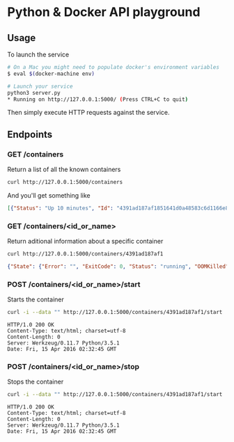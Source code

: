 # Python & Docker API playground

## Usage

To launch the service
```bash
# On a Mac you might need to populate docker's environment variables
$ eval $(docker-machine env)

# Launch your service
python3 server.py
* Running on http://127.0.0.1:5000/ (Press CTRL+C to quit)
```

Then simply execute HTTP requests against the service.

## Endpoints

### GET /containers
Return a list of all the known containers
```bash
curl http://127.0.0.1:5000/containers
```

And you'll get something like
```json
[{"Status": "Up 10 minutes", "Id": "4391ad187af1851641d0a48583c6d1166e8e79279a4bad319883dfa3c3f06a15", "Names": ["/dreamy_knuth"], "Image": "ubuntu"}]
```

### GET /containers/<id_or_name>
Return aditional information about a specific container
```bash
curl http://127.0.0.1:5000/containers/4391ad187af1
```

```json
{"State": {"Error": "", "ExitCode": 0, "Status": "running", "OOMKilled": false, "FinishedAt": "2016-04-15T02:17:40.281574062Z", "StartedAt": "2016-04-15T02:17:50.333913649Z", "Running": true, "Paused": false, "Pid": 5215, "Dead": false, "Restarting": false}, "Id": "4391ad187af1851641d0a48583c6d1166e8e79279a4bad319883dfa3c3f06a15"}
```

### POST /containers/<id_or_name>/start
Starts the container
```bash
curl -i --data "" http://127.0.0.1:5000/containers/4391ad187af1/start
```

```
HTTP/1.0 200 OK
Content-Type: text/html; charset=utf-8
Content-Length: 0
Server: Werkzeug/0.11.7 Python/3.5.1
Date: Fri, 15 Apr 2016 02:32:45 GMT

```

### POST /containers/<id_or_name>/stop
Stops the container

```bash
curl -i --data "" http://127.0.0.1:5000/containers/4391ad187af1/start
```

```
HTTP/1.0 200 OK
Content-Type: text/html; charset=utf-8
Content-Length: 0
Server: Werkzeug/0.11.7 Python/3.5.1
Date: Fri, 15 Apr 2016 02:32:45 GMT

```
